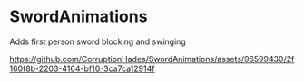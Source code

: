 # SwordAnimations

Adds first person sword blocking and swinging

https://github.com/CorruptionHades/SwordAnimations/assets/96599430/2f160f8b-2203-4164-bf10-3ca7ca12914f

